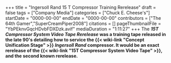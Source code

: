 +++
title = "Ingersoll Rand 15 T Compressor Training Rerelease"
draft = false
tags = ["Company Media"]
categories = ["Chuck E. Cheese's"]
startDate = "0000-00-00"
endDate = "0000-00-00"
contributors = ["The 64th Gamer","SuperCreamPiper2008"]
citations = []
pageThumbnailFile = "YbPEknvGqcHDvbFDXDzk.avif"
mediaDuration = "1:11:27"
+++
The ***15T Compressor System Video Tape Rerelease* was a training tape released in the late 90's detailing how to service the {{< wiki-link "Concept Unification Stage" >}} *Ingersoll Rand* compressor. It would be an exact rerelease of the {{< wiki-link "15T Compressor System Video Tape" >}}, and the second known rerelease.**

